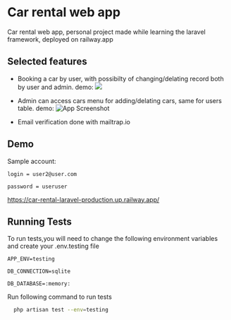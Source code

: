 
# Car rental web app    

Car rental web app, personal project made while learning the laravel framework, deployed on railway.app



## Selected features

- Booking a car by user, with possibilty of changing/delating record both by user and admin.
  demo:
![](https://github.com/szmmon/car-rental-laravel/blob/main/car-rental-app/gifs/booking%20and%20editing%20and%20delate%20booking.gif)

- Admin can access cars menu for adding/delating cars, same for users table. 
  demo:
![App Screenshot](https://github.com/szmmon/car-rental-laravel/blob/main/car-rental-app/gifs/admin%20cars%20menu.gif)

- Email verification done with mailtrap.io
  
 ## Demo 
 Sample account: 
 
 `login = user2@user.com`
 
 `password = useruser`
 
 https://car-rental-laravel-production.up.railway.app/

## Running Tests

To run tests,you will need to change the following environment variables and create your .env.testing file 

`APP_ENV=testing`

`DB_CONNECTION=sqlite`

`DB_DATABASE=:memory:`
 
Run following command to run tests
```bash
  php artisan test --env=testing
```
